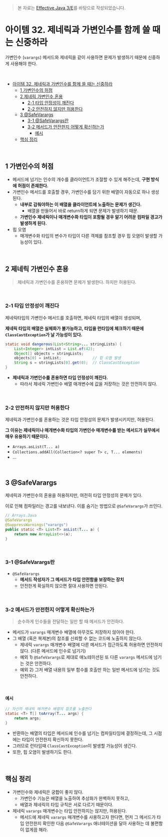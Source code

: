 > 본 자료는 [Effective Java 3/E]()를 바탕으로 작성되었습니다.

# 아이템 32. 제네릭과 가변인수를 함께 쓸 때는 신중하라

가변인수 (`varargs`) 메서드와 제네릭을 같이 사용하면 문제가 발생하기 때문에 신중하게 사용해야 한다.

<br>

- [아이템 32. 제네릭과 가변인수를 함께 쓸 때는 신중하라](#아이템-32-제네릭과-가변인수를-함께-쓸-때는-신중하라)
  - [1 가변인수의 허점](#1-가변인수의-허점)
  - [2 제네릭 가변인수 혼용](#2-제네릭-가변인수-혼용)
    - [2-1 타입 안정성이 깨진다](#2-1-타입-안정성이-깨진다)
    - [2-2 안전하지 않지만 허용한다](#2-2-안전하지-않지만-허용한다)
  - [3 @SafeVarargs](#3-safevarargs)
    - [3-1 @SafeVarargs란](#3-1-safevarargs란)
    - [3-2 메서드가 안전한지 어떻게 확신하는가](#3-2-메서드가-안전한지-어떻게-확신하는가)
      - [예시](#예시)
  - [핵심 정리](#핵심-정리)

<br>

## 1 가변인수의 허점
* 메서드에 넘기는 인수의 개수를 클라이언트가 조절할 수 있게 해주는데, **구현 방식에 허점이 존재한다.**
* 가변인수 메서드를 호출할 경우, 가변인수를 담기 위한 배열이 자동으로 하나 생성된다.
  * **내부로 감춰야하는 이 배열을 클라이언트에 노출하는 문제가 생긴다.**
    * 배열을 만들어서 바로 return하게 되면 문제가 발생하기 때문.
  * **가변인수 제네릭이나 매개변수화 타입이 포함될 경우 알기 어려운 컴파일 경고가 발생하게 된다.**
* 힙 오염
  * 매개변수화 타입의 변수가 타입이 다른 객체를 참조할 경우 힙 오염이 발생할 가능성이 있다.

<br>

## 2 제네릭 가변인수 혼용
> 제네릭과 가변인수를 혼용하면 문제가 발생한다. 하지만 허용된다.

<br>

### 2-1 타입 안정성이 깨진다

제네릭타입의 가변인수 메서드를 호출하면, 제네릭 타입의 배열이 생성되며, 

**제네릭 타입의 배열은 실체화가 불가능하고, 타입을 런타임에 체크하기 때문에 `ClassCastException`가 날 가능성이 있다.**

```java
static void dangerous(List<String>... stringLists) {
    List<Integer> intList = List.of(42);
    Object[] objects = stringLists;
    objects[0] = intList;              // 힙 오염 발생
    String s = stringLists[0].get(0);  // ClassCastException
}
```
* **제네릭과 가변인수를 혼용하면 타입 안정성이 깨진다.**
  * 따라서 제네릭 가변인수 배열 매개변수에 값을 저장하는 것은 안전하지 않다.

<br>

### 2-2 안전하지 않지만 허용한다
제네릭과 가변인수를 혼용하는 것은 타입 안정성의 문제가 발생시키지만, 허용된다.

**그 이유는 제네릭이나 매개변수화 타입의 가변인수 매개변수를 받는 메서드가 실무에서 매우 유용하기 때문이다.**

* `Arrays.asList(T... a)`
* `Collections.addAll(Collection<? super T> c, T... elements)`
* ...

<br>

## 3 @SafeVarargs
제네릭과 가변인수의 혼용을 허용하지만, 여전히 타입 안정성의 문제가 있다.

이로 인해 컴파일러는 경고를 내보낸다. 이를 숨기는 방법으로 `@SafeVarargs`가 쓰인다.

```java
// Arrays.Java
@SafeVarargs
@SuppressWarnings("varargs")
public static <T> List<T> asList(T... a) {
    return new ArrayList<>(a);
}
```

<br>

### 3-1 @SafeVarargs란
* `@SafeVarargs`
  * **메서드 작성자가 그 메서드가 타입 안전함을 보장하는 장치**
  * 안전한게 확실하지 않으면 절대 사용하면 안된다.

<br>

### 3-2 메서드가 안전한지 어떻게 확신하는가
> 순수하게 인수들을 전달하는 일만 할 때 메서드가 안전하다.
* 메서드가 `varargs` 매개변수 배열에 아무것도 저장하지 않아야 한다.
* 그 배열 (혹은 복제본)의 참조를 신뢰할 수 없는 코드에 노출하지 않는다.
  * 제네릭 `varargs` 매개변수 배열에 다른 메서드가 접근하도록 허용하면 안전하지 않다. (다른 메서드에 인수로 넘기기)
  * 예외 1) `@SafeVarargs`로 제대로 애노테이션된 또 다른 `varargs` 메서드에 넘기는 것은 안전하다.
  * 예외 2) 그저 배열 내용의 일부 함수를 호출만 하는 일반 메서드에 넘기는 것도 안전하다.

<br>

#### 예시
```java
// 자신의 제네릭 매겨변수 배열의 참조를 노출한다
static <T> T[] toArray(T... args) {
    return args;
}
```
* 반환하는 배열의 타입은 메서드에 인수를 넘기는 컴파일타임에 결정하는데, 그 시점에는 타입이 안전한지 확신하지 못한다.
* 그러므로 런타임때 `ClassCastException`이 발생할 가능성이 생긴다.
* 또한, 힙 오염이 발생하기도 한다.

<br>

## 핵심 정리
* 가변인수와 제네릭은 궁합이 좋지 않다.
  * 가변인수 기능은 배열을 노출하여 추상화가 완벽하지 못하고,
  * 배열과 제네릭의 타입 규칙은 서로 다르기 때문이다.
* 제네릭 `varargs` 매개변수는 타입 안전하지는 않지만, 허용된다.
  * 메서드에 제네릭 `varargs` 매개변수를 사용하고자 한다면, 먼저 그 메서드가 타입 안전한지 확인한 다음 `@SafeVarargs` 애너테이션을 달아 사용하는 데 불편함이 없게끔 해라.